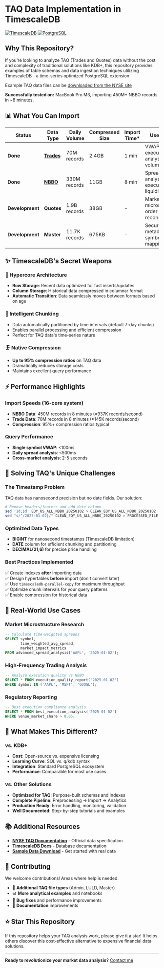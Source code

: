 # TAQ Data Implementation in TimescaleDB

[![TimescaleDB](https://img.shields.io/badge/TimescaleDB-2.0+-blue.svg)](https://www.timescale.com/)
[![PostgreSQL](https://img.shields.io/badge/PostgreSQL-12+-336791.svg)](https://www.postgresql.org/)


## Why This Repository?
If you're looking to analyze TAQ (Trades and Quotes) data without the cost and complexity of traditional solutions like KDB+, this repository provides examples of table schemas and data ingestion techniques utilizing TimescaleDB - a time-series optimized PostgreSQL extension.

Example TAQ data files can be [downloaded from the NYSE site](https://ftp.nyse.com/Historical%20Data%20Samples/DAILY%20TAQ/)

**Successfully tested on:** MacBook Pro M3, importing 450M+ NBBO records in ~8 minutes.
## 📊 What You Can Import

|Status | Data Type | Daily Volume | Compressed Size | Import Time* | Use Cases |
|-----------|-----------|--------------|-----------------|--------------|-----------|
|**Done** | [**Trades**](taq_trade/readme.md) | 70M records | 2.4GB | 1 min | VWAP, execution analysis, volume studies |
|**Done** | [**NBBO**](taq_nbbo/readme.md) | 330M records | 11GB | 8 min | Spread analysis, best execution, liquidity |
|**Development**| **Quotes** | 1.9B records | 38GB | - | Market microstructure, order book reconstruction |
|**Development**| **Master** | 11.7K records | 675KB | - | Security metadata, symbol mapping |



## ✨ TimescaleDB's Secret Weapons

### 🔄 Hypercore Architecture
- **Row Storage**: Recent data optimized for fast inserts/updates
- **Column Storage**: Historical data compressed in columnar format  
- **Automatic Transition**: Data seamlessly moves between formats based on age

### 🧩 Intelligent Chunking
- Data automatically partitioned by time intervals (default 7-day chunks)
- Enables parallel processing and efficient compression
- Perfect for TAQ data's time-series nature

### 🗜️ Native Compression
- **Up to 95% compression ratios** on TAQ data
- Dramatically reduces storage costs
- Maintains excellent query performance

## ⚡ Performance Highlights

### Import Speeds (16-core system)
- **NBBO Data**: 450M records in 8 minutes (≈937K records/second)
- **Trade Data**: 70M records in 8 minutes (≈145K records/second)
- **Compression**: 95%+ compression ratios typical

### Query Performance
- **Single symbol VWAP**: <100ms
- **Daily spread analysis**: <500ms
- **Cross-market analysis**: 2-5 seconds

## 🧩 Solving TAQ's Unique Challenges

### The Timestamp Problem
TAQ data has nanosecond precision but no date fields. Our solution:

```bash
# Remove headers/footers and add date column
sed '1d;$d' EQY_US_ALL_NBBO_20250102 > CLEAN_EQY_US_ALL_NBBO_20250102
sed "s/^/2025-01-02|/" CLEAN_EQY_US_ALL_NBBO_20250102 > PROCESSED_FILE
```

### Optimized Data Types
- **BIGINT** for nanosecond timestamps (TimescaleDB limitation)
- **DATE** column for efficient chunking and partitioning
- **DECIMAL(21,6)** for precise price handling

### Best Practices Implemented
✅ Create indexes **after** importing data  
✅ Design hypertables **before** import (don't convert later)  
✅ Use `timescaledb-parallel-copy` for maximum throughput  
✅ Optimize chunk intervals for your query patterns  
✅ Enable compression for historical data  

## 💼 Real-World Use Cases

### Market Microstructure Research
```sql
-- Calculate time-weighted spreads
SELECT symbol, 
       time_weighted_avg_spread,
       market_impact_metrics
FROM advanced_spread_analysis('AAPL', '2025-01-02');
```

### High-Frequency Trading Analysis
```sql
-- Analyze execution quality vs NBBO
SELECT * FROM execution_quality_report('2025-01-02') 
WHERE symbol IN ('AAPL', 'MSFT', 'GOOGL');
```

### Regulatory Reporting
```sql
-- Best execution compliance analysis
SELECT * FROM best_execution_analysis('2025-01-02')
WHERE venue_market_share > 0.05;
```


## 🎯 What Makes This Different?

### vs. KDB+
- **Cost**: Open-source vs. expensive licensing
- **Learning Curve**: SQL vs. q/kdb syntax
- **Integration**: Standard PostgreSQL ecosystem
- **Performance**: Comparable for most use cases

### vs. Other Solutions
- **Optimized for TAQ**: Purpose-built schemas and indexes
- **Complete Pipeline**: Preprocessing → Import → Analytics
- **Production Ready**: Error handling, monitoring, validation
- **Well Documented**: Step-by-step tutorials and examples

## 📚 Additional Resources

- **[NYSE TAQ Documentation](https://www.nyse.com/market-data/historical/daily-taq)** - Official data specification
- **[TimescaleDB Docs](https://docs.timescale.com/)** - Database documentation
- **[Sample Data Download](https://www.nyse.com/market-data/historical)** - Get started with real data

## 🤝 Contributing

We welcome contributions! Areas where help is needed:

- 🔧 **Additional TAQ file types** (Admin, LULD, Master)
- 📊 **More analytical examples** and notebooks
- 🐛 **Bug fixes** and performance improvements
- 📖 **Documentation** improvements

## ⭐ Star This Repository

If this repository helps your TAQ analysis work, please give it a star! It helps others discover this cost-effective alternative to expensive financial data solutions.

---

**Ready to revolutionize your market data analysis?** [Contact me](james.freire@gmail.com)
